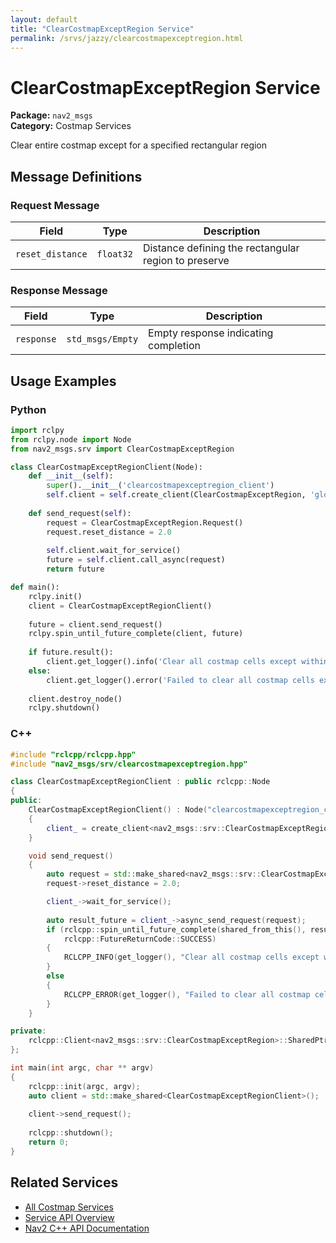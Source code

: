 ```yaml
---
layout: default
title: "ClearCostmapExceptRegion Service"
permalink: /srvs/jazzy/clearcostmapexceptregion.html
---
```


# ClearCostmapExceptRegion Service

**Package:** `nav2_msgs`  
**Category:** Costmap Services

Clear entire costmap except for a specified rectangular region

## Message Definitions

### Request Message

| Field | Type | Description |
|-------|------|-------------|
| `reset_distance` | `float32` | Distance defining the rectangular region to preserve |


### Response Message

| Field | Type | Description |
|-------|------|-------------|
| `response` | `std_msgs/Empty` | Empty response indicating completion |


## Usage Examples

### Python

```python
import rclpy
from rclpy.node import Node
from nav2_msgs.srv import ClearCostmapExceptRegion

class ClearCostmapExceptRegionClient(Node):
    def __init__(self):
        super().__init__('clearcostmapexceptregion_client')
        self.client = self.create_client(ClearCostmapExceptRegion, 'global_costmap/clear_except_global_costmap')
        
    def send_request(self):
        request = ClearCostmapExceptRegion.Request()
        request.reset_distance = 2.0
        
        self.client.wait_for_service()
        future = self.client.call_async(request)
        return future

def main():
    rclpy.init()
    client = ClearCostmapExceptRegionClient()
    
    future = client.send_request()
    rclpy.spin_until_future_complete(client, future)
    
    if future.result():
        client.get_logger().info('Clear all costmap cells except within a rectangular region completed')
    else:
        client.get_logger().error('Failed to clear all costmap cells except within a rectangular region')
        
    client.destroy_node()
    rclpy.shutdown()
```

### C++

```cpp
#include "rclcpp/rclcpp.hpp"
#include "nav2_msgs/srv/clearcostmapexceptregion.hpp"

class ClearCostmapExceptRegionClient : public rclcpp::Node
{
public:
    ClearCostmapExceptRegionClient() : Node("clearcostmapexceptregion_client")
    {
        client_ = create_client<nav2_msgs::srv::ClearCostmapExceptRegion>("global_costmap/clear_except_global_costmap");
    }

    void send_request()
    {
        auto request = std::make_shared<nav2_msgs::srv::ClearCostmapExceptRegion::Request>();
        request->reset_distance = 2.0;

        client_->wait_for_service();
        
        auto result_future = client_->async_send_request(request);
        if (rclcpp::spin_until_future_complete(shared_from_this(), result_future) ==
            rclcpp::FutureReturnCode::SUCCESS)
        {
            RCLCPP_INFO(get_logger(), "Clear all costmap cells except within a rectangular region completed");
        }
        else
        {
            RCLCPP_ERROR(get_logger(), "Failed to clear all costmap cells except within a rectangular region");
        }
    }

private:
    rclcpp::Client<nav2_msgs::srv::ClearCostmapExceptRegion>::SharedPtr client_;
};

int main(int argc, char ** argv)
{
    rclcpp::init(argc, argv);
    auto client = std::make_shared<ClearCostmapExceptRegionClient>();
    
    client->send_request();
    
    rclcpp::shutdown();
    return 0;
}
```

## Related Services

- [All Costmap Services](/jazzy/srvs/index.html#costmap-services)
- [Service API Overview](/jazzy/srvs/index.html)
- [Nav2 C++ API Documentation](/jazzy/html/index.html)